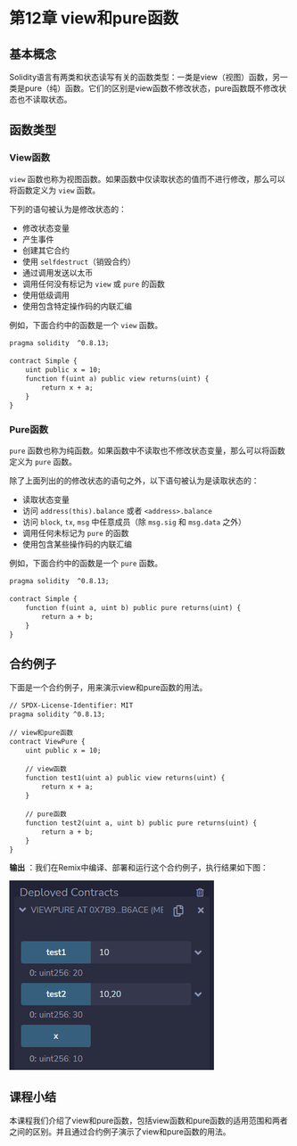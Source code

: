 # 第12章 view和pure函数

## 基本概念

Solidity语言有两类和状态读写有关的函数类型：一类是view（视图）函数，另一类是pure（纯）函数。它们的区别是view函数不修改状态，pure函数既不修改状态也不读取状态。

## 函数类型

### View函数

`view` 函数也称为视图函数。如果函数中仅读取状态的值而不进行修改，那么可以将函数定义为 `view` 函数。

下列的语句被认为是修改状态的：

+ 修改状态变量
+ 产生事件
+ 创建其它合约
+ 使用 `selfdestruct`（销毁合约）
+ 通过调用发送以太币
+ 调用任何没有标记为 `view` 或 `pure` 的函数
+ 使用低级调用
+ 使用包含特定操作码的内联汇编

例如，下面合约中的函数是一个 `view` 函数。

```
pragma solidity  ^0.8.13;

contract Simple {
	uint public x = 10;
    function f(uint a) public view returns(uint) {
        return x + a;
    }
}
```

### Pure函数

`pure` 函数也称为纯函数。如果函数中不读取也不修改状态变量，那么可以将函数定义为 `pure` 函数。

除了上面列出的的修改状态的语句之外，以下语句被认为是读取状态的：

+ 读取状态变量
+ 访问 `address(this).balance` 或者 `<address>.balance`
+ 访问 `block`, `tx`, `msg` 中任意成员（除 `msg.sig` 和 `msg.data` 之外）
+ 调用任何未标记为 `pure` 的函数
+ 使用包含某些操作码的内联汇编

例如，下面合约中的函数是一个 `pure` 函数。

```
pragma solidity  ^0.8.13;

contract Simple {
    function f(uint a, uint b) public pure returns(uint) {
        return a + b;
    }
}
```

## 合约例子

下面是一个合约例子，用来演示view和pure函数的用法。

```
// SPDX-License-Identifier: MIT
pragma solidity ^0.8.13;

// view和pure函数
contract ViewPure {
    uint public x = 10;

    // view函数
    function test1(uint a) public view returns(uint) {
        return x + a;
    }

    // pure函数
    function test2(uint a, uint b) public pure returns(uint) {
        return a + b;
    }
}
```

**输出** ：我们在Remix中编译、部署和运行这个合约例子，执行结果如下图：

![](./images/remix-viewpure.png)

## 课程小结

本课程我们介绍了view和pure函数，包括view函数和pure函数的适用范围和两者之间的区别。并且通过合约例子演示了view和pure函数的用法。


